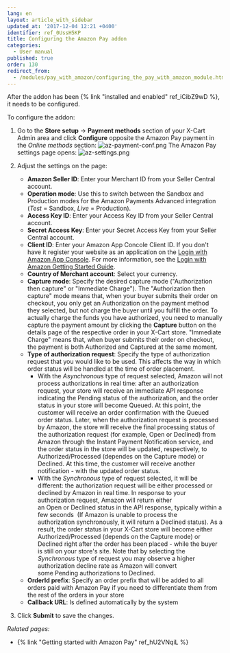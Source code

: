 ```yaml
---
lang: en
layout: article_with_sidebar
updated_at: '2017-12-04 12:21 +0400'
identifier: ref_0UssH5KP
title: Configuring the Amazon Pay addon
categories:
  - User manual
published: true
order: 130
redirect_from:
  - /modules/pay_with_amazon/configuring_the_pay_with_amazon_module.html
---
```



After the addon has been {% link "installed and enabled" ref_iCibZ9wD %}, it needs to be configured.

To configure the addon:

1.  Go to the **Store setup** -> **Payment methods** section of your X-Cart Admin area and click **Configure** opposite the Amazon Pay payment in the _Online methods_ section:
    ![az-payment-conf.png]({{site.baseurl}}/attachments/ref_0UssH5KP/az-payment-conf.png)
    The Amazon Pay settings page opens:
    ![az-settings.png]({{site.baseurl}}/attachments/ref_0UssH5KP/az-settings.png)


2.  Adjust the settings on the page:
    
    *   **Amazon Seller ID**: Enter your Merchant ID from your Seller Central account.
    *   **Operation mode**: Use this to switch between the Sandbox and Production modes for the Amazon Payments Advanced integration (_Test_ = Sandbox, _Live_ = Production).
    *   **Access Key ID**: Enter your Access Key ID from your Seller Central account.
    *   **Secret Access Key**: Enter your Secret Access Key from your Seller Central account.
    *   **Client ID**: Enter your Amazon App Concole Client ID. If you don't have it register your website as an application on the [Login with Amazon App Console](http://login.amazon.com/manageApps "Configuring the Amazon Pay addon"). For more information, see the [Login with Amazon Getting Started Guide](https://images-na.ssl-images-amazon.com/images/G/01/lwa/dev/docs/website-gsg._TTH_.pdf "Configuring the Amazon Pay addon"). 
    *   **Country of Merchant account**: Select your currency.
    *   **Capture mode**: Specify the desired capture mode ("Authorization then capture" or "Immediate Charge"). The "Authorization then capture" mode means that, when your buyer submits their order on checkout, you only get an Authorization on the payment method they selected, but not charge the buyer until you fulfill the order. To actually charge the funds you have authorized, you need to manually capture the payment amount by clicking the **Capture** button on the details page of the respective order in your X-Cart store. "Immediate Charge" means that, when buyer submits their order on checkout, the payment is both Authorized and Captured at the same moment.
    *   **Type of authorization request**: Specify the type of authorization request that you would like to be used. This affects the way in which order status will be handled at the time of order placement. 
        * With the _Asynchronous_ type of request selected, Amazon will not process authorizations in real time: after an authorization request, your store will receive an immediate API response indicating the Pending status of the authorization, and the order status in your store will become Queued. At this point, the customer will receive an order confirmation with the Queued order status. Later, when the authorization request is processed by Amazon, the store will receive the final processing status of the authorization request (for example, Open or Declined) from Amazon through the Instant Payment Notification service, and the order status in the store will be updated, respectively, to Authorized/Processed (dependes on the Capture mode) or Declined. At this time, the customer will receive another notification - with the updated order status. 
        * With the _Synchronous_ type of request selected, it will be different: the authorization request will be either processed or declined by Amazon in real time. In response to your authorization request, Amazon will return either an Open or Declined status in the API response, typically within a few seconds  (If Amazon is unable to process the authorization synchronously, it will return a Declined status). As a result, the order status in your X-Cart store will become either Authorized/Processed (depends on the Capture mode) or Declined right after the order has been placed - while the buyer is still on your store's site. Note that by selecting the _Synchronous_ type of request you may observe a higher authorization decline rate as Amazon will convert some Pending authorizations to Declined. 
     * **OrderId prefix**: Specify an order prefix that will be added to all orders paid with Amazon Pay if you need to differentiate them from the rest of the orders in your store
     * **Callback URL**: Is defined automatically by the system

3.  Click **Submit** to save the changes.

_Related pages:_

*   {% link "Getting started with Amazon Pay" ref_hU2VNqiL %}
